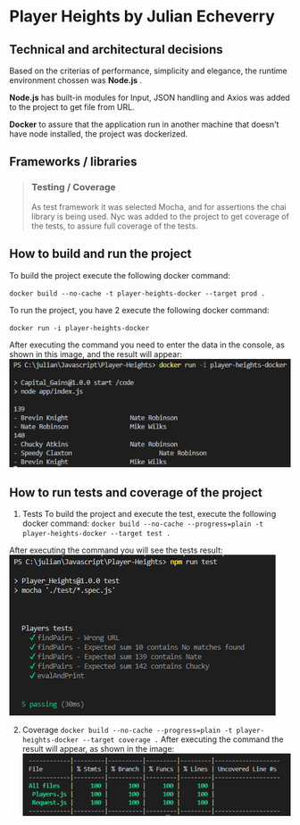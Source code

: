 # Player Heights by Julian Echeverry

## Technical and architectural decisions

Based on the criterias of performance, simplicity and elegance, the runtime environment chossen was **Node.js** .

**Node.js** has built-in modules for Input, JSON handling and Axios was added to the project to get file from URL.

**Docker** to assure that the application run in another machine that doesn't have node installed, the project was dockerized.

## Frameworks / libraries

>### Testing / Coverage
>As test framework it was selected Mocha, and for assertions the chai library is being used.
>Nyc was added to the project to get coverage of the tests, to assure full coverage of the tests.

## How to build and run the project

To build the project execute the following docker command:

`docker build --no-cache -t player-heights-docker --target prod .`

To run the project, you have 2 execute the following docker command:

`docker run -i player-heights-docker`

After executing the command you need to enter the data in the console, as shown in this image, and the result will appear:
![Line by Line](/documentation/linebyline.png "Line by Line")

## How to run tests and coverage of the project

1. Tests
To build the project and execute the test, execute the following docker command:
`docker build --no-cache --progress=plain -t player-heights-docker --target test .`

After executing the command you will see the tests result:
![Tests](/documentation/tests.png "tests")

2. Coverage
`docker build --no-cache --progress=plain -t player-heights-docker --target coverage .`
After executing the command the result will appear, as shown in the image:
![Coverage](/documentation/coverage.png "Coverage")

